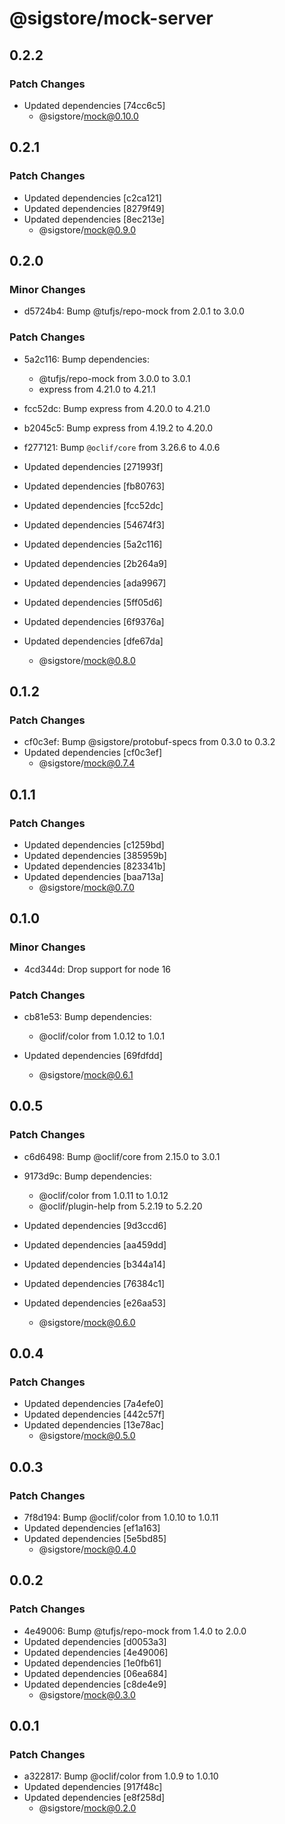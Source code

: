 # @sigstore/mock-server

## 0.2.2

### Patch Changes

- Updated dependencies [74cc6c5]
  - @sigstore/mock@0.10.0

## 0.2.1

### Patch Changes

- Updated dependencies [c2ca121]
- Updated dependencies [8279f49]
- Updated dependencies [8ec213e]
  - @sigstore/mock@0.9.0

## 0.2.0

### Minor Changes

- d5724b4: Bump @tufjs/repo-mock from 2.0.1 to 3.0.0

### Patch Changes

- 5a2c116: Bump dependencies:

  - @tufjs/repo-mock from 3.0.0 to 3.0.1
  - express from 4.21.0 to 4.21.1

- fcc52dc: Bump express from 4.20.0 to 4.21.0
- b2045c5: Bump express from 4.19.2 to 4.20.0
- f277121: Bump `@oclif/core` from 3.26.6 to 4.0.6
- Updated dependencies [271993f]
- Updated dependencies [fb80763]
- Updated dependencies [fcc52dc]
- Updated dependencies [54674f3]
- Updated dependencies [5a2c116]
- Updated dependencies [2b264a9]
- Updated dependencies [ada9967]
- Updated dependencies [5ff05d6]
- Updated dependencies [6f9376a]
- Updated dependencies [dfe67da]
  - @sigstore/mock@0.8.0

## 0.1.2

### Patch Changes

- cf0c3ef: Bump @sigstore/protobuf-specs from 0.3.0 to 0.3.2
- Updated dependencies [cf0c3ef]
  - @sigstore/mock@0.7.4

## 0.1.1

### Patch Changes

- Updated dependencies [c1259bd]
- Updated dependencies [385959b]
- Updated dependencies [823341b]
- Updated dependencies [baa713a]
  - @sigstore/mock@0.7.0

## 0.1.0

### Minor Changes

- 4cd344d: Drop support for node 16

### Patch Changes

- cb81e53: Bump dependencies:

  - @oclif/color from 1.0.12 to 1.0.1

- Updated dependencies [69fdfdd]
  - @sigstore/mock@0.6.1

## 0.0.5

### Patch Changes

- c6d6498: Bump @oclif/core from 2.15.0 to 3.0.1
- 9173d9c: Bump dependencies:

  - @oclif/color from 1.0.11 to 1.0.12
  - @oclif/plugin-help from 5.2.19 to 5.2.20

- Updated dependencies [9d3ccd6]
- Updated dependencies [aa459dd]
- Updated dependencies [b344a14]
- Updated dependencies [76384c1]
- Updated dependencies [e26aa53]
  - @sigstore/mock@0.6.0

## 0.0.4

### Patch Changes

- Updated dependencies [7a4efe0]
- Updated dependencies [442c57f]
- Updated dependencies [13e78ac]
  - @sigstore/mock@0.5.0

## 0.0.3

### Patch Changes

- 7f8d194: Bump @oclif/color from 1.0.10 to 1.0.11
- Updated dependencies [ef1a163]
- Updated dependencies [5e5bd85]
  - @sigstore/mock@0.4.0

## 0.0.2

### Patch Changes

- 4e49006: Bump @tufjs/repo-mock from 1.4.0 to 2.0.0
- Updated dependencies [d0053a3]
- Updated dependencies [4e49006]
- Updated dependencies [1e0fb61]
- Updated dependencies [06ea684]
- Updated dependencies [c8de4e9]
  - @sigstore/mock@0.3.0

## 0.0.1

### Patch Changes

- a322817: Bump @oclif/color from 1.0.9 to 1.0.10
- Updated dependencies [917f48c]
- Updated dependencies [e8f258d]
  - @sigstore/mock@0.2.0
